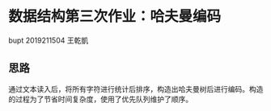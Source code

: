 # 数据结构第三次作业：哈夫曼编码
bupt 2019211504 王乾凱
## 思路
通过文本读入后，将所有字符进行统计后排序，构造出哈夫曼树后进行编码。构造的过程为了节省时间复杂度，使用了优先队列维护了顺序。
